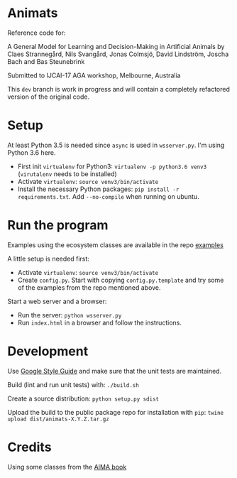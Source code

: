 Animats
=======

Reference code for:

A General Model for Learning and Decision-Making in Artificial Animals by
Claes Strannegård, Nils Svangård, Jonas Colmsjö, David Lindström, Joscha Bach and Bas Steunebrink

Submitted to IJCAI-17 AGA workshop, Melbourne, Australia

This `dev` branch is work in progress and will contain a completely refactored
version of the original code.


Setup
=====

At least Python 3.5 is needed since `async` is used in `wsserver.py`. I'm using Python 3.6 here.

* First init `virtualenv` for Python3: `virtualenv -p python3.6 venv3` (`virutalenv` needs to be installed)
* Activate `virtualenv`: `source venv3/bin/activate`
* Install the necessary Python packages: `pip install -r requirements.txt`. Add `--no-compile` when running on ubuntu.


Run the program
==============

Examples using the ecosystem classes are available in the
repo [examples](https://github.com/animatai/examples)

A little setup is needed first:

* Activate `virtualenv`: `source venv3/bin/activate`
* Create `config.py`. Start with copying `config.py.template` and try some of
the examples from the repo mentioned above.

Start a web server and a browser:

* Run the server: `python wsserver.py`
* Run `index.html` in a browser and follow the instructions.


Development
===========

Use [Google Style Guide](https://google.github.io/styleguide/pyguide.html)
and make sure that the unit tests are maintained.

Build (lint and run unit tests) with: `./build.sh`

Create a source distribution: `python setup.py sdist`

Upload the build to the public package repo for installation with `pip`:
`twine upload dist/animats-X.Y.Z.tar.gz`


Credits
=======

Using some classes from the [AIMA book](https://github.com/aimacode/aima-python)
